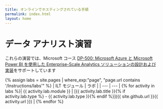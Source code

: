 ```yaml
---
title: オンラインでホスティングされている手順
permalink: index.html
layout: home
---
```


# <a name="data-analyst-exercises"></a>データ アナリスト演習

これらの演習では、Microsoft コース [DP-500: Microsoft Azure と Microsoft Power BI を使用した Enterprise-Scale Analytics ソリューションの設計および実装](https://docs.microsoft.com/training/courses/dp-500t00)をサポートしています

{% assign labs = site.pages | where_exp:"page", "page.url contains '/Instructions/labs'" %}
| ILT モジュール | ラボ |
| --- | --- | 
{% for activity in labs %}| {{ activity.lab.module }} | [{{ activity.lab.title }}{% if activity.lab.type %} - {{ activity.lab.type }}{% endif %}]({{ site.github.url }}{{ activity.url }}) |
{% endfor %}

<!--

## Demos

{% assign demos = site.pages | where_exp:"page", "page.url contains '/Instructions/Demos'" %}
| Module | Demo |
| --- | --- | 
{% for activity in demos  %}| {{ activity.demo.module }} | [{{ activity.demo.title }}]({{ site.github.url }}{{ activity.url }}) |
{% endfor %}
 
-->
